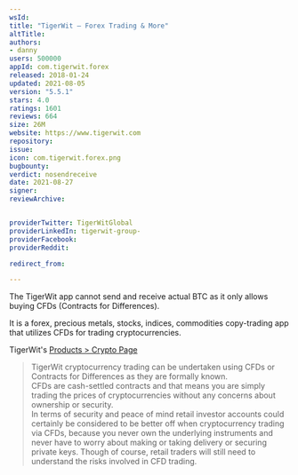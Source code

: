 ```yaml
---
wsId: 
title: "TigerWit – Forex Trading & More"
altTitle: 
authors:
- danny
users: 500000
appId: com.tigerwit.forex
released: 2018-01-24
updated: 2021-08-05
version: "5.5.1"
stars: 4.0
ratings: 1601
reviews: 664
size: 26M
website: https://www.tigerwit.com
repository: 
issue: 
icon: com.tigerwit.forex.png
bugbounty: 
verdict: nosendreceive
date: 2021-08-27
signer: 
reviewArchive:


providerTwitter: TigerWitGlobal
providerLinkedIn: tigerwit-group-
providerFacebook: 
providerReddit: 

redirect_from:

---
```



The TigerWit app cannot send and receive actual BTC as it only allows buying CFDs (Contracts for Differences).

It is a forex, precious metals, stocks, indices, commodities copy-trading app that utilizes CFDs for trading cryptocurrencies.

TigerWit's [Products > Crypto Page](https://www.tigerwit.com/bj_en/products/crypto)

> TigerWit cryptocurrency trading can be undertaken using CFDs or Contracts for Differences as they are formally known.<br>
  CFDs are cash-settled contracts and that means you are simply trading the prices of cryptocurrencies without any concerns about ownership or security.<br>
  In terms of  security and peace of mind retail investor accounts could certainly be considered to be better off when cryptocurrency trading via CFDs, because you never own the underlying instruments and never have to worry about making or taking delivery or securing private keys. Though of course, retail traders will still need to understand the risks involved in CFD trading. 

